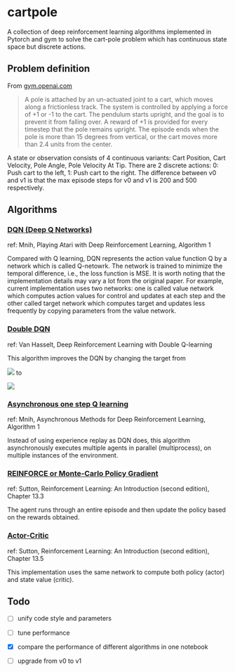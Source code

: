 # cartpole
A collection of deep reinforcement learning algorithms implemented in Pytorch and gym to solve the cart-pole problem which has continuous state space but discrete actions.


## Problem definition
From [gym.openai.com](https://gym.openai.com/envs/CartPole-v0/)
> A pole is attached by an un-actuated joint to a cart, which moves along a frictionless track. The system is controlled by applying a force of +1 or -1 to the cart. The pendulum starts upright, and the goal is to prevent it from falling over. A reward of +1 is provided for every timestep that the pole remains upright. The episode ends when the pole is more than 15 degrees from vertical, or the cart moves more than 2.4 units from the center.

A state or observation consists of 4 continuous variants: Cart Position, Cart Velocity, Pole Angle, Pole Velocity At Tip.
There are 2 discrete actions: 0: Push cart to the left, 1: Push cart to the right.
The difference between v0 and v1 is that the max episode steps for v0 and v1 is 200 and 500 respectively.


## Algorithms

### [DQN (Deep Q Networks)](dqn.py)
ref: Mnih, Playing Atari with Deep Reinforcement Learning, Algorithm 1 

Compared with Q learning, DQN represents the action value function Q by a network which is called Q-netowrk. The network is trained to minimize the temporal difference, i.e., the loss function is MSE.
It is worth noting that the implementation details may vary a lot from the original paper. For example, current implementation uses two networks: one is called value network which computes action values for control and updates at each step and the other called target network which computes target and updates less frequently by copying parameters from the value network.


### [Double DQN](ddqn.py)
ref: Van Hasselt, Deep Reinforcement Learning with Double Q-learning

This algorithm improves the DQN by changing the target from
<!-- $$y^{DQN} = r + \gamma \max_a \hat{Q}(s', a)$$ -->
![](https://latex.codecogs.com/svg.latex?y^{DQN}&space;=&space;r&space;&plus;&space;\gamma&space;\max_a&space;\hat{Q}(s',&space;a))
to
<!-- $$y^{DQN} = r + \gamma \hat{Q}(s', \max_a Q(s', a))$$ -->
![](https://latex.codecogs.com/svg.latex?y^{DDQN}&space;=&space;r&space;&plus;&space;\gamma&space;\hat{Q}(s',&space;\max_a&space;Q(s',&space;a)))


### [Asynchronous one step Q learning](adqn.py)
ref: Mnih, Asynchronous Methods for Deep Reinforcement Learning, Algorithm 1

Instead of using experience replay as DQN does, this algorithm asynchronously executes multiple agents in parallel (multiprocess), on multiple instances of the environment.


### [REINFORCE or Monte-Carlo Policy Gradient](reinforce.py)
ref: Sutton, Reinforcement Learning: An Introduction (second edition), Chapter 13.3

The agent runs through an entire episode and then update the policy based on the rewards obtained.


### [Actor-Critic](actor_critic.py)
ref: Sutton, Reinforcement Learning: An Introduction (second edition), Chapter 13.5

This implementation uses the same network to compute both policy (actor) and state value (critic).


## Todo
- [ ] unify code style and parameters
- [ ] tune performance
- [x] compare the performance of different algorithms in one notebook
- [ ] upgrade from v0 to v1

